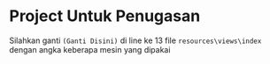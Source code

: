 # Project Untuk Penugasan

Silahkan ganti `(Ganti Disini)` di line ke 13 file `resources\views\index` dengan angka keberapa mesin yang dipakai
